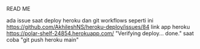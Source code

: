 READ ME

ada issue saat deploy heroku dan git workflows seperti ini https://github.com/AkhileshNS/heroku-deploy/issues/84
link app heroku  https://polar-shelf-24854.herokuapp.com/
"Verifying deploy... done." saat coba "git push heroku main"
